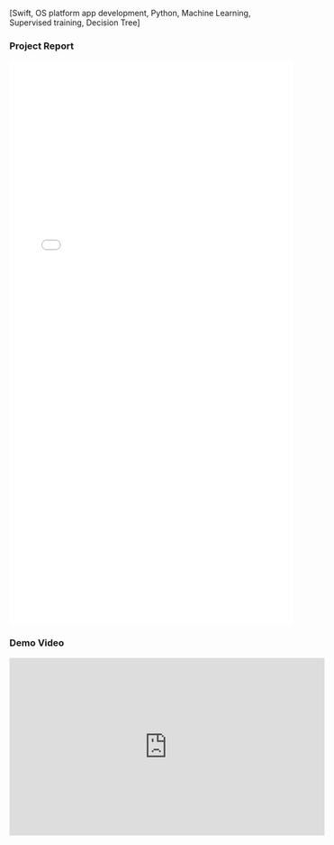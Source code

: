 [Swift, OS platform app development, Python, Machine Learning, Supervised training, Decision Tree]
<h3>Project Report</h3>
<iframe src="/assets/pdf/fyp_report.pdf" style="width: 100%;height: 1000px;border: none;"></iframe>
<h3>Demo Video</h3>
<iframe width="560" height="315" src="https://www.youtube.com/embed/mzQbhJDmUGw?si=rbqS6j7cAXhp9jz-" title="YouTube video player" frameborder="0" allow="accelerometer; autoplay; clipboard-write; encrypted-media; gyroscope; picture-in-picture; web-share" referrerpolicy="strict-origin-when-cross-origin" allowfullscreen></iframe>